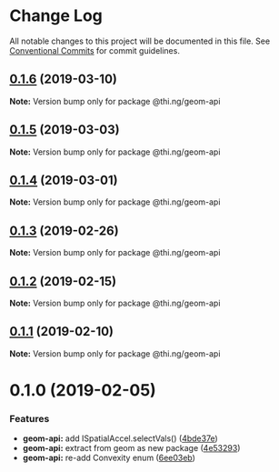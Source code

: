 # Change Log

All notable changes to this project will be documented in this file.
See [Conventional Commits](https://conventionalcommits.org) for commit guidelines.

## [0.1.6](https://github.com/thi-ng/umbrella/compare/@thi.ng/geom-api@0.1.5...@thi.ng/geom-api@0.1.6) (2019-03-10)

**Note:** Version bump only for package @thi.ng/geom-api





## [0.1.5](https://github.com/thi-ng/umbrella/compare/@thi.ng/geom-api@0.1.4...@thi.ng/geom-api@0.1.5) (2019-03-03)

**Note:** Version bump only for package @thi.ng/geom-api





## [0.1.4](https://github.com/thi-ng/umbrella/compare/@thi.ng/geom-api@0.1.3...@thi.ng/geom-api@0.1.4) (2019-03-01)

**Note:** Version bump only for package @thi.ng/geom-api





## [0.1.3](https://github.com/thi-ng/umbrella/compare/@thi.ng/geom-api@0.1.2...@thi.ng/geom-api@0.1.3) (2019-02-26)

**Note:** Version bump only for package @thi.ng/geom-api





## [0.1.2](https://github.com/thi-ng/umbrella/compare/@thi.ng/geom-api@0.1.1...@thi.ng/geom-api@0.1.2) (2019-02-15)

**Note:** Version bump only for package @thi.ng/geom-api





## [0.1.1](https://github.com/thi-ng/umbrella/compare/@thi.ng/geom-api@0.1.0...@thi.ng/geom-api@0.1.1) (2019-02-10)

**Note:** Version bump only for package @thi.ng/geom-api





# 0.1.0 (2019-02-05)


### Features

* **geom-api:** add ISpatialAccel.selectVals() ([4bde37e](https://github.com/thi-ng/umbrella/commit/4bde37e))
* **geom-api:** extract from geom as new package ([4e53293](https://github.com/thi-ng/umbrella/commit/4e53293))
* **geom-api:** re-add Convexity enum ([6ee03eb](https://github.com/thi-ng/umbrella/commit/6ee03eb))
